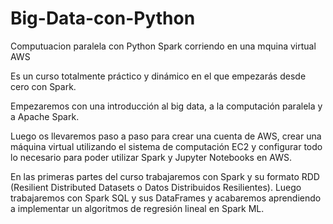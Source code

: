 # Big-Data-con-Python
Computuacion paralela con Python Spark corriendo en una mquina virtual AWS

Es un curso totalmente práctico y dinámico en el que empezarás desde cero con Spark.

Empezaremos con una introducción al big data, a la computación paralela y a Apache Spark.

Luego os llevaremos paso a paso para crear una cuenta de AWS, crear una máquina virtual utilizando el sistema de computación EC2 y configurar todo lo necesario para poder utilizar Spark y Jupyter Notebooks en AWS.

En las primeras partes del curso trabajaremos con Spark y su formato RDD (Resilient Distributed Datasets o Datos Distribuidos Resilientes). Luego trabajaremos con Spark SQL y sus DataFrames y acabaremos aprendiendo a implementar un algoritmos de regresión lineal en Spark ML.

